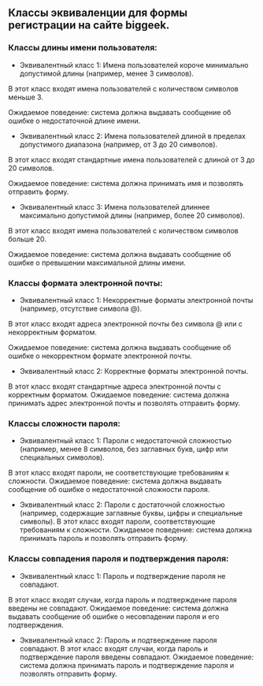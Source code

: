 ## Классы эквиваленции для формы регистрации на сайте biggeek.

### Классы длины имени пользователя:
- Эквивалентный класс 1: Имена пользователей короче минимально допустимой длины (например, менее 3 символов).

В этот класс входят имена пользователей с количеством символов меньше 3.

Ожидаемое поведение: система должна выдавать сообщение об ошибке о недостаточной длине имени.

- Эквивалентный класс 2: Имена пользователей длиной в пределах допустимого диапазона (например, от 3 до 20 символов).

В этот класс входят стандартные имена пользователей с длиной от 3 до 20 символов.

Ожидаемое поведение: система должна принимать имя и позволять отправить форму.

- Эквивалентный класс 3: Имена пользователей длиннее максимально допустимой длины (например, более 20 символов).

В этот класс входят имена пользователей с количеством символов больше 20.

Ожидаемое поведение: система должна выдавать сообщение об ошибке о превышении максимальной длины имени.

### Классы формата электронной почты:
- Эквивалентный класс 1: Некорректные форматы электронной почты (например, отсутствие символа @).

В этот класс входят адреса электронной почты без символа @ или с некорректным форматом.

Ожидаемое поведение: система должна выдавать сообщение об ошибке о некорректном формате электронной почты.
- Эквивалентный класс 2: Корректные форматы электронной почты.

В этот класс входят стандартные адреса электронной почты с корректным форматом.
Ожидаемое поведение: система должна принимать адрес электронной почты и позволять отправить форму.

### Классы сложности пароля:
- Эквивалентный класс 1: Пароли с недостаточной сложностью (например, менее 8 символов, без заглавных букв, цифр или специальных символов).

В этот класс входят пароли, не соответствующие требованиям к сложности.
Ожидаемое поведение: система должна выдавать сообщение об ошибке о недостаточной сложности пароля.

- Эквивалентный класс 2: Пароли с достаточной сложностью (например, содержащие заглавные буквы, цифры и специальные символы).
В этот класс входят пароли, соответствующие требованиям к сложности.
Ожидаемое поведение: система должна принимать пароль и позволять отправить форму.

### Классы совпадения пароля и подтверждения пароля:
- Эквивалентный класс 1: Пароль и подтверждение пароля не совпадают.
  
В этот класс входят случаи, когда пароль и подтверждение пароля введены не совпадают.
Ожидаемое поведение: система должна выдавать сообщение об ошибке о несовпадении пароля и его подтверждения.

- Эквивалентный класс 2: Пароль и подтверждение пароля совпадают.
В этот класс входят случаи, когда пароль и подтверждение пароля введены совпадают.
Ожидаемое поведение: система должна принимать пароль и подтверждение пароля и позволять отправить форму.

